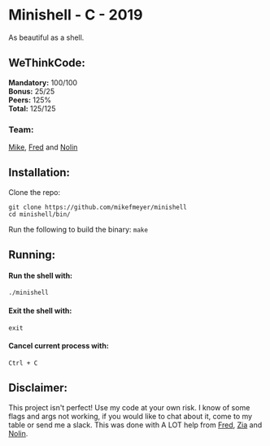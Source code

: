 # Minishell - C - 2019  
As beautiful as a shell.  

## WeThinkCode:

**Mandatory:** 100/100  
**Bonus:** 25/25  
**Peers:** 125%   
**Total:** 125/125

### Team:  
[Mike](https://github.com/MikeFMeyer), [Fred](https://github.com/FWMoor) and [Nolin](https://github.com/nreddystudent)    

## Installation:  
  
Clone the repo:  
  
```
git clone https://github.com/mikefmeyer/minishell  
cd minishell/bin/
```  
Run the following to build the binary: ```make```  
  
## Running:  

#### Run the shell with:  
```./minishell```  

#### Exit the shell with:  
```exit```  
  
#### Cancel current process with:  
```Ctrl + C```  

## Disclaimer:  
This project isn't perfect! Use my code at your own risk. I know of some flags and args not working, if you would like to chat about it, come to my table or send me a slack. This was done with A LOT help from [Fred](https://github.com/FWMoor), [Zia](https://github.com/ziadhorat) and [Nolin](https://github.com/nreddystudent).
